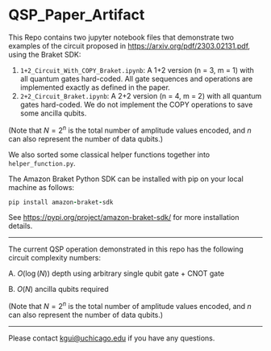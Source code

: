 # QSP_Paper_Artifact
This Repo contains two jupyter notebook files that demonstrate two examples of the circuit proposed in https://arxiv.org/pdf/2303.02131.pdf, using the Braket SDK:

1. `1+2_Circuit_With_COPY_Braket.ipynb`: A 1+2 version (n = 3, m = 1) with all quantum gates hard-coded. All gate sequences and operations are implemented exactly as defined in the paper.
2. `2+2_Circuit_Braket.ipynb`: A 2+2 version (n = 4, m = 2) with all quantum gates hard-coded. We do not implement the COPY operations to save some ancilla qubits.

(Note that $N = 2^n$ is the total number of amplitude values encoded, and $n$ can also represent the number of data qubits.)

We also sorted some classical helper functions together into `helper_function.py`.

The Amazon Braket Python SDK can be installed with pip on your local machine as follows:
```ruby
pip install amazon-braket-sdk
```
See https://pypi.org/project/amazon-braket-sdk/ for more installation details.

-------------------------------
The current QSP operation demonstrated in this repo has the following circuit complexity numbers:

A. $O(\log(N))$ depth using arbitrary single qubit gate + CNOT gate

B. $O(N)$ ancilla qubits required

(Note that $N = 2^n$ is the total number of amplitude values encoded, and $n$ can also represent the number of data qubits.)

-------------------------------
Please contact kgui@uchicago.edu if you have any questions.
